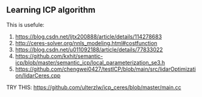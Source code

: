 ## Learning ICP algorithm

This is usefule:
1. https://blog.csdn.net/ljtx200888/article/details/114278683
2. http://ceres-solver.org/nnls_modeling.html#costfunction
3. https://blog.csdn.net/u011092188/article/details/77833022
4. https://github.com/kxhit/semantic-icp/blob/master/semantic_icp/local_parameterization_se3.h
5. https://github.com/chengwei0427/testICP/blob/main/src/lidarOptimization/lidarCeres.cpp

TRY THIS:
https://github.com/ulterzlw/icp_ceres/blob/master/main.cc
